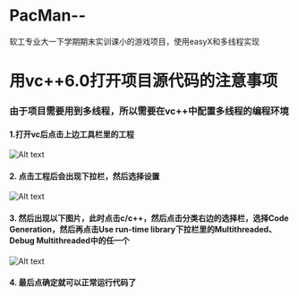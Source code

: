 # PacMan--
软工专业大一下学期期末实训课小的游戏项目，使用easyX和多线程实现
# 用vc++6.0打开项目源代码的注意事项

### 由于项目需要用到多线程，所以需要在vc++中配置多线程的编程环境

#### 1.打开vc后点击上边工具栏里的工程

![Alt text](https://github.com/prograper/PacMan--/raw/master/吃豆人/Pics/工程.png)

#### 2. 点击工程后会出现下拉栏，然后选择设置

![Alt text](https://github.com/prograper/PacMan--/raw/master/吃豆人/Pics/工程设置.png)

#### 3. 然后出现以下图片，此时点击c/c++，然后点击分类右边的选择栏，选择Code Generation，然后再点击Use run-time library下拉栏里的Multithreaded、Debug Multithreaded中的任一个

![Alt text](https://github.com/prograper/PacMan--/raw/master/吃豆人/Pics/end.png)

#### 4. 最后点确定就可以正常运行代码了
